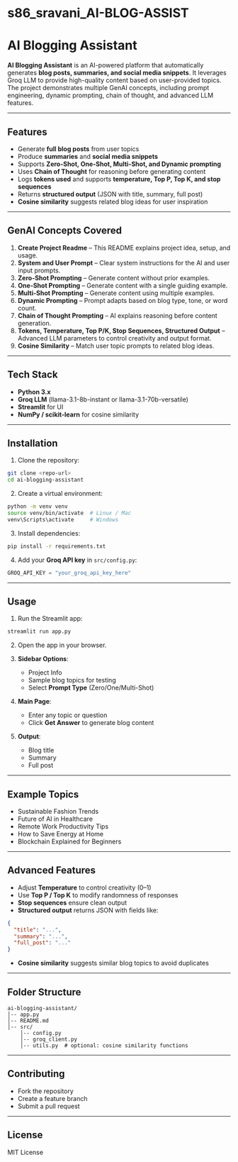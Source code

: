 # s86_sravani_AI-BLOG-ASSIST

# **AI Blogging Assistant**

**AI Blogging Assistant** is an AI-powered platform that automatically generates **blog posts, summaries, and social media snippets**. It leverages Groq LLM to provide high-quality content based on user-provided topics. The project demonstrates multiple GenAI concepts, including prompt engineering, dynamic prompting, chain of thought, and advanced LLM features.

---

## **Features**

* Generate **full blog posts** from user topics
* Produce **summaries** and **social media snippets**
* Supports **Zero-Shot, One-Shot, Multi-Shot, and Dynamic prompting**
* Uses **Chain of Thought** for reasoning before generating content
* Logs **tokens used** and supports **temperature, Top P, Top K, and stop sequences**
* Returns **structured output** (JSON with title, summary, full post)
* **Cosine similarity** suggests related blog ideas for user inspiration

---

## **GenAI Concepts Covered**

1. **Create Project Readme** – This README explains project idea, setup, and usage.
2. **System and User Prompt** – Clear system instructions for the AI and user input prompts.
3. **Zero-Shot Prompting** – Generate content without prior examples.
4. **One-Shot Prompting** – Generate content with a single guiding example.
5. **Multi-Shot Prompting** – Generate content using multiple examples.
6. **Dynamic Prompting** – Prompt adapts based on blog type, tone, or word count.
7. **Chain of Thought Prompting** – AI explains reasoning before content generation.
8. **Tokens, Temperature, Top P/K, Stop Sequences, Structured Output** – Advanced LLM parameters to control creativity and output format.
9. **Cosine Similarity** – Match user topic prompts to related blog ideas.

---

## **Tech Stack**

* **Python 3.x**
* **Groq LLM** (llama-3.1-8b-instant or llama-3.1-70b-versatile)
* **Streamlit** for UI
* **NumPy / scikit-learn** for cosine similarity

---

## **Installation**

1. Clone the repository:

```bash
git clone <repo-url>
cd ai-blogging-assistant
```

2. Create a virtual environment:

```bash
python -m venv venv
source venv/bin/activate  # Linux / Mac
venv\Scripts\activate     # Windows
```

3. Install dependencies:

```bash
pip install -r requirements.txt
```

4. Add your **Groq API key** in `src/config.py`:

```python
GROQ_API_KEY = "your_groq_api_key_here"
```

---

## **Usage**

1. Run the Streamlit app:

```bash
streamlit run app.py
```

2. Open the app in your browser.

3. **Sidebar Options**:

   * Project Info
   * Sample blog topics for testing
   * Select **Prompt Type** (Zero/One/Multi-Shot)

4. **Main Page**:

   * Enter any topic or question
   * Click **Get Answer** to generate blog content

5. **Output**:

   * Blog title
   * Summary
   * Full post

---

## **Example Topics**

* Sustainable Fashion Trends
* Future of AI in Healthcare
* Remote Work Productivity Tips
* How to Save Energy at Home
* Blockchain Explained for Beginners

---

## **Advanced Features**

* Adjust **Temperature** to control creativity (0–1)
* Use **Top P / Top K** to modify randomness of responses
* **Stop sequences** ensure clean output
* **Structured output** returns JSON with fields like:

```json
{
  "title": "...",
  "summary": "...",
  "full_post": "..."
}
```

* **Cosine similarity** suggests similar blog topics to avoid duplicates

---

## **Folder Structure**

```
ai-blogging-assistant/
│-- app.py
│-- README.md
│-- src/
    │-- config.py
    │-- groq_client.py
    │-- utils.py  # optional: cosine similarity functions
```

---

## **Contributing**

* Fork the repository
* Create a feature branch
* Submit a pull request

---

## **License**

MIT License